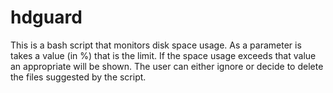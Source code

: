# hdguard

This is a bash script that monitors disk space usage. As a parameter is takes a value (in %) that is the limit. If the space usage exceeds that value an appropriate will be shown. The user can either ignore or decide to delete the files suggested by the script.
